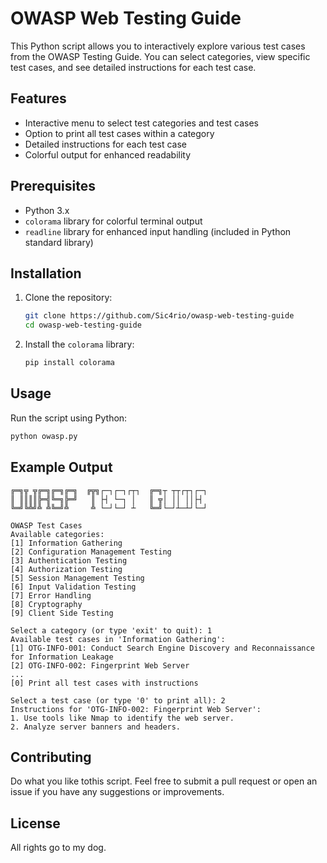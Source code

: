 
# OWASP Web Testing Guide

This Python script allows you to interactively explore various test cases from the OWASP Testing Guide. You can select categories, view specific test cases, and see detailed instructions for each test case.

## Features

- Interactive menu to select test categories and test cases
- Option to print all test cases within a category
- Detailed instructions for each test case
- Colorful output for enhanced readability

## Prerequisites

- Python 3.x
- `colorama` library for colorful terminal output
- `readline` library for enhanced input handling (included in Python standard library)

## Installation

1. Clone the repository:
    ```sh
    git clone https://github.com/Sic4rio/owasp-web-testing-guide
    cd owasp-web-testing-guide
    ```

2. Install the `colorama` library:
    ```sh
    pip install colorama
    ```

## Usage

Run the script using Python:
```sh
python owasp.py
```

## Example Output

```
╔═╗╦ ╦╔═╗╔═╗╔═╗  ╔╦╗┌─┐┌─┐┌┬┐  ╔═╗┬ ┬┬┌┬┐┌─┐
║ ║║║║╠═╣╚═╗╠═╝   ║ ├┤ └─┐ │   ║ ╦│ ││ ││├┤ 
╚═╝╚╩╝╩ ╩╚═╝╩     ╩ └─┘└─┘ ┴   ╚═╝└─┘┴─┴┘└─┘

OWASP Test Cases
Available categories:
[1] Information Gathering
[2] Configuration Management Testing
[3] Authentication Testing
[4] Authorization Testing
[5] Session Management Testing
[6] Input Validation Testing
[7] Error Handling
[8] Cryptography
[9] Client Side Testing

Select a category (or type 'exit' to quit): 1
Available test cases in 'Information Gathering':
[1] OTG-INFO-001: Conduct Search Engine Discovery and Reconnaissance for Information Leakage
[2] OTG-INFO-002: Fingerprint Web Server
...
[0] Print all test cases with instructions

Select a test case (or type '0' to print all): 2
Instructions for 'OTG-INFO-002: Fingerprint Web Server':
1. Use tools like Nmap to identify the web server.
2. Analyze server banners and headers.
```

## Contributing

Do what you like tothis script. Feel free to submit a pull request or open an issue if you have any suggestions or improvements.

## License

All rights go to my dog.

